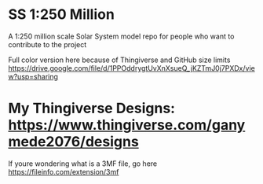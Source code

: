 # SS 1:250 Million
A 1:250 million scale Solar System model repo for people who want to contribute to the project

Full color version here because of Thingiverse and GitHub size limits https://drive.google.com/file/d/1PPOddrygtUvXnXsueQ_jKZTmJ0j7PXDx/view?usp=sharing
# My Thingiverse Designs: https://www.thingiverse.com/ganymede2076/designs
If youre wondering what is a 3MF file, go here https://fileinfo.com/extension/3mf
